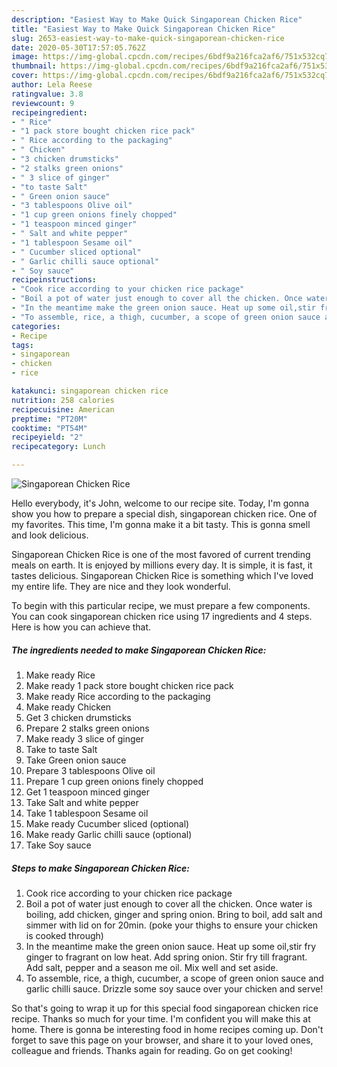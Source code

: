 ```yaml
---
description: "Easiest Way to Make Quick Singaporean Chicken Rice"
title: "Easiest Way to Make Quick Singaporean Chicken Rice"
slug: 2653-easiest-way-to-make-quick-singaporean-chicken-rice
date: 2020-05-30T17:57:05.762Z
image: https://img-global.cpcdn.com/recipes/6bdf9a216fca2af6/751x532cq70/singaporean-chicken-rice-recipe-main-photo.jpg
thumbnail: https://img-global.cpcdn.com/recipes/6bdf9a216fca2af6/751x532cq70/singaporean-chicken-rice-recipe-main-photo.jpg
cover: https://img-global.cpcdn.com/recipes/6bdf9a216fca2af6/751x532cq70/singaporean-chicken-rice-recipe-main-photo.jpg
author: Lela Reese
ratingvalue: 3.8
reviewcount: 9
recipeingredient:
- " Rice"
- "1 pack store bought chicken rice pack"
- " Rice according to the packaging"
- " Chicken"
- "3 chicken drumsticks"
- "2 stalks green onions"
- " 3 slice of ginger"
- "to taste Salt"
- " Green onion sauce"
- "3 tablespoons Olive oil"
- "1 cup green onions finely chopped"
- "1 teaspoon minced ginger"
- " Salt and white pepper"
- "1 tablespoon Sesame oil"
- " Cucumber sliced optional"
- " Garlic chilli sauce optional"
- " Soy sauce"
recipeinstructions:
- "Cook rice according to your chicken rice package"
- "Boil a pot of water just enough to cover all the chicken. Once water is boiling, add chicken, ginger and spring onion. Bring to boil, add salt and simmer with lid on for 20min. (poke your thighs to ensure your chicken is cooked through)"
- "In the meantime make the green onion sauce. Heat up some oil,stir fry ginger to fragrant on low heat. Add spring onion. Stir fry till fragrant. Add salt, pepper and a season me oil. Mix well and set aside."
- "To assemble, rice, a thigh, cucumber, a scope of green onion sauce and garlic chilli sauce. Drizzle some soy sauce over your chicken and serve!"
categories:
- Recipe
tags:
- singaporean
- chicken
- rice

katakunci: singaporean chicken rice 
nutrition: 258 calories
recipecuisine: American
preptime: "PT20M"
cooktime: "PT54M"
recipeyield: "2"
recipecategory: Lunch

---
```



![Singaporean Chicken Rice](https://img-global.cpcdn.com/recipes/6bdf9a216fca2af6/751x532cq70/singaporean-chicken-rice-recipe-main-photo.jpg)

Hello everybody, it's John, welcome to our recipe site. Today, I'm gonna show you how to prepare a special dish, singaporean chicken rice. One of my favorites. This time, I'm gonna make it a bit tasty. This is gonna smell and look delicious.

Singaporean Chicken Rice is one of the most favored of current trending meals on earth. It is enjoyed by millions every day. It is simple, it is fast, it tastes delicious. Singaporean Chicken Rice is something which I've loved my entire life. They are nice and they look wonderful.




To begin with this particular recipe, we must prepare a few components. You can cook singaporean chicken rice using 17 ingredients and 4 steps. Here is how you can achieve that.

<!--inarticleads1-->

##### The ingredients needed to make Singaporean Chicken Rice:

1. Make ready  Rice
1. Make ready 1 pack store bought chicken rice pack
1. Make ready  Rice according to the packaging
1. Make ready  Chicken
1. Get 3 chicken drumsticks
1. Prepare 2 stalks green onions
1. Make ready  3 slice of ginger
1. Take to taste Salt
1. Take  Green onion sauce
1. Prepare 3 tablespoons Olive oil
1. Prepare 1 cup green onions finely chopped
1. Get 1 teaspoon minced ginger
1. Take  Salt and white pepper
1. Take 1 tablespoon Sesame oil
1. Make ready  Cucumber sliced (optional)
1. Make ready  Garlic chilli sauce (optional)
1. Take  Soy sauce




<!--inarticleads2-->

##### Steps to make Singaporean Chicken Rice:

1. Cook rice according to your chicken rice package
1. Boil a pot of water just enough to cover all the chicken. Once water is boiling, add chicken, ginger and spring onion. Bring to boil, add salt and simmer with lid on for 20min. (poke your thighs to ensure your chicken is cooked through)
1. In the meantime make the green onion sauce. Heat up some oil,stir fry ginger to fragrant on low heat. Add spring onion. Stir fry till fragrant. Add salt, pepper and a season me oil. Mix well and set aside.
1. To assemble, rice, a thigh, cucumber, a scope of green onion sauce and garlic chilli sauce. Drizzle some soy sauce over your chicken and serve!




So that's going to wrap it up for this special food singaporean chicken rice recipe. Thanks so much for your time. I'm confident you will make this at home. There is gonna be interesting food in home recipes coming up. Don't forget to save this page on your browser, and share it to your loved ones, colleague and friends. Thanks again for reading. Go on get cooking!
